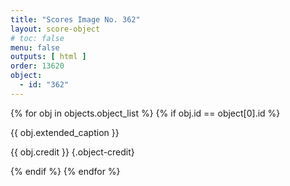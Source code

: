 ```yaml
---
title: "Scores Image No. 362"
layout: score-object
# toc: false
menu: false
outputs: [ html ]
order: 13620
object:
  - id: "362"
---
```


{% for obj in objects.object_list %}
{% if obj.id == object[0].id %}

{{ obj.extended_caption }}

{{ obj.credit }} {.object-credit}

{% endif %}
{% endfor %}
